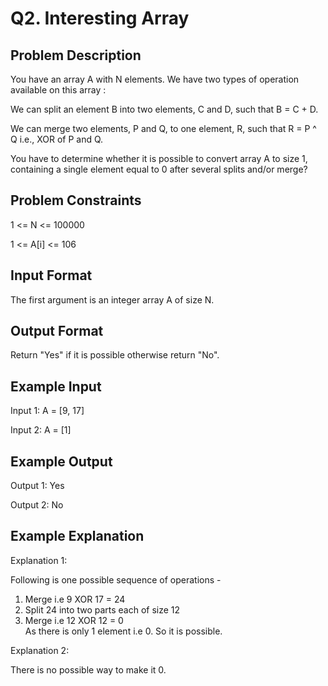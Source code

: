 # Q2. Interesting Array
## Problem Description
You have an array A with N elements. We have two types of operation available on this array :

We can split an element B into two elements, C and D, such that B = C + D.

We can merge two elements, P and Q, to one element, R, such that R = P ^ Q i.e., XOR of P and Q.

You have to determine whether it is possible to convert array A to size 1, containing a single element equal to 0 after several splits and/or merge?


## Problem Constraints
1 <= N <= 100000

1 <= A[i] <= 106

## Input Format
The first argument is an integer array A of size N.

## Output Format
Return "Yes" if it is possible otherwise return "No".

## Example Input
Input 1:
 A = [9, 17]

Input 2:
 A = [1]


## Example Output
Output 1:
 Yes

Output 2:
 No


## Example Explanation
Explanation 1:

 Following is one possible sequence of operations -  
 1) Merge i.e 9 XOR 17 = 24  
 2) Split 24 into two parts each of size 12  
 3) Merge i.e 12 XOR 12 = 0  
 As there is only 1 element i.e 0. So it is possible.

Explanation 2:

 There is no possible way to make it 0.

